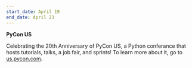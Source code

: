 ```yaml
---
start_date: April 19
end_date: April 23
---
```

**PyCon US**

Celebrating the 20th Anniversary of PyCon US, a Python conferance that hosts tutorials, talks, a job fair, and sprints! To learn more about it, go to [us.pycon.com](https://us.pycon.org/2023/).
